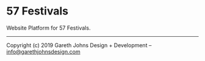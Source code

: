# 57 Festivals

Website Platform for 57 Festivals.
* * *

Copyright (c) 2019 Gareth Johns Design + Development – info@garethjohnsdesign.com